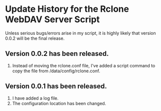 # Update History for the Rclone WebDAV Server Script
Unless serious bugs/errors arise in my script, it is highly likely that version 0.0.2 will be the final release.
## Version 0.0.2 has been released.
1. Instead of moving the rclone.conf file, I've added a script command to copy the file from /data/config/rclone.conf.
## Version 0.0.1 has been released.
1. I have added a log file.
2. The configuration location has been changed.
